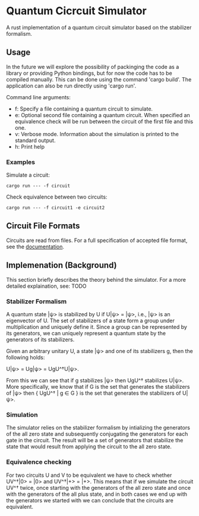 # Quantum Cicrcuit Simulator

A rust implementation of a quantum circuit simulator based on the stabilizer formalism. 

## Usage

In the future we will explore the possibility of packinging the code as a library or providing Python bindings, but for now the code has to be compiled manually. This can be done using the command 'cargo build'. The application can also be run directly using 'cargo run'. 

Command line arguments:

- f: Specify a file containing a quantum circuit to simulate.
- e: Optional second file containing a quantum circuit. When specified an equivalence check will be run between the circuit of the first file and this one. 
- v: Verbose mode. Information about the simulation is printed to the standard output. 
- h: Print help

### Examples

Simulate a circuit: 

```
cargo run --- -f circuit
```

Check equivalence between two circuits:  
 
```
cargo run --- -f circuit1 -e circuit2
```

## Circuit File Formats

Circuits are read from files. For a full specification of accepted file format, see the [documentation](doc/circuit_file_format.md).

## Implemenation (Background)

This section briefly describes the theory behind the simulator. For a more detailed explaination, see: TODO 

### Stabilizer Formalism

A quantum state |ψ> is stabilized by U if U|ψ> = |ψ>, i.e., |ψ> is an eigenvector of U. The set of stabilizers of a state form a group under multiplication and uniquely define it. Since a group can be represented by
its generators, we can uniquely represent a quantum state by the generators of its stabilizers.

Given an arbitrary unitary U, a state |ψ> and one of its stabilizers g, then the following holds:

U|ψ> = Ug|ψ> = UgU^†U|ψ>.

From this we can see that if g stabilizes |ψ> then UgU^† stabilizes U|ψ>. More specifically, we know that if G is the set that generates the stabilizers of |ψ> then { UgU^† | g ∈ G } is the set that generates the stabilizers of U|ψ>.

### Simulation

The simulator relies on the stabilizer formalism by intializing the generators of the all zero state and subsequently conjugating the generators for each gate in the circuit. The result will be a set of generators that stabilize the state that would result from applying the circuit to the all zero state.

### Equivalence checking

For two circuits U and V to be equivalent we have to check whether UV^†|0> = |0> and UV^†|+> = |+>. This means that if we simulate the circuit UV^† twice, once starting with the generators of the all zero state and once with the generators of the all plus state, and in both cases we end up with the generators we started with we can conclude that the circuits are equivalent.
